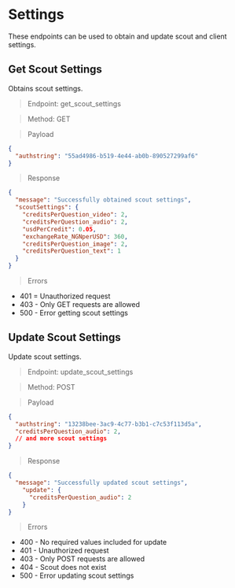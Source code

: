 # Settings

These endpoints can be used to obtain and update scout and client settings.

## Get Scout Settings

Obtains scout settings.

> Endpoint: get_scout_settings

> Method: GET

> Payload

```json
{
  "authstring": "55ad4986-b519-4e44-ab0b-890527299af6"
}
```

> Response

```json
{
  "message": "Successfully obtained scout settings",
  "scoutSettings": {
    "creditsPerQuestion_video": 2,
    "creditsPerQuestion_audio": 2,
    "usdPerCredit": 0.05,
    "exchangeRate_NGNperUSD": 360,
    "creditsPerQuestion_image": 2,
    "creditsPerQuestion_text": 1
  }
}
```

> Errors

* 401 = Unauthorized request
* 403 - Only GET requests are allowed
* 500 - Error getting scout settings


## Update Scout Settings

Update scout settings.

> Endpoint: update_scout_settings

> Method: POST

> Payload

``` json
{
  "authstring": "13238bee-3ac9-4c77-b3b1-c7c53f113d5a",
  "creditsPerQuestion_audio": 2,
  // and more scout settings
}
```

> Response

``` json
{
  "message": "Successfully updated scout settings",
    "update": {
      "creditsPerQuestion_audio": 2
    }
}
```

> Errors

* 400 - No required values included for update
* 401 - Unauthorized request
* 403 - Only POST requests are allowed
* 404 - Scout does not exist
* 500 - Error updating scout settings
